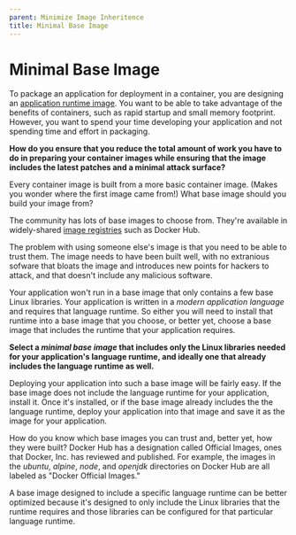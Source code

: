 ```yaml
---
parent: Minimize Image Inheritence
title: Minimal Base Image
---
```

# Minimal Base Image

To package an application for deployment in a container, you are designing an [application runtime image](Minimize-Image-Inheritence.md). You want to be able to take advantage of the benefits of containers, such as rapid startup and small memory footprint. However, you want to spend your time developing your application and not spending time and effort in packaging.

**How do you ensure that you reduce the total amount of work you have to do in preparing your container images while ensuring that the image includes the latest patches and a minimal attack surface?**

Every container image is built from a more basic container image. (Makes you wonder where the first image came from!) What base image should you build your image from?

The community has lots of base images to choose from. They're available in widely-shared [image registries](../container-architecture/image-registries-as-a-service.md) such as Docker Hub.

The problem with using someone else's image is that you need to be able to trust them. The image needs to have been built well, with no extranious sofware that bloats the image and introduces new points for hackers to attack, and that doesn't include any malicious software.

Your application won't run in a base image that only contains a few base Linux libraries. Your application is written in a *modern application language* and requires that language runtime. So either you will need to install that runtime into a base image that you choose, or better yet, choose a base image that includes the runtime that your application requires. 

**Select a *minimal base image* that includes only the Linux libraries needed for your application's language runtime, and ideally one that already includes the language runtime as well.**

Deploying your application into such a base image will be fairly easy. If the base image does not include the language runtime for your application, install it. Once it's installed, or if the base image already includes the the language runtime, deploy your application into that image and save it as the image for your application.

How do you know which base images you can trust and, better yet, how they were built? Docker Hub has a designation called Official Images, ones that Docker, Inc. has reviewed and published. For example, the images in the *ubuntu*, *alpine*, *node*, and *openjdk* directories on Docker Hub are all labeled as "Docker Official Images."

A base image designed to include a specific language runtime can be better optimized because it's designed to only include the Linux libraries that the runtime requires and those libraries can be configured for that particular language runtime.